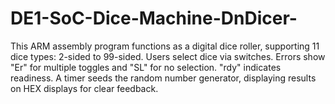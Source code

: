 # DE1-SoC-Dice-Machine-DnDicer-
This ARM assembly program functions as a digital dice roller, supporting 11 dice types: 2-sided to 99-sided. Users select dice via switches. Errors show "Er" for multiple toggles and "SL" for no selection. "rdy" indicates readiness. A timer seeds the random number generator, displaying results on HEX displays for clear feedback.
